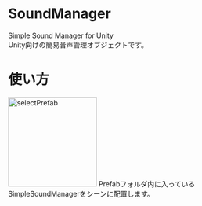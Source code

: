 # SoundManager
Simple Sound Manager for Unity  
Unity向けの簡易音声管理オブジェクトです。
# 使い方
<img width="181" alt="selectPrefab" src="https://github.com/ryosanhin/SoundManager/assets/90621212/9306d811-2db4-4944-bd76-95d76b560295">  
Prefabフォルダ内に入っているSimpleSoundManagerをシーンに配置します。
